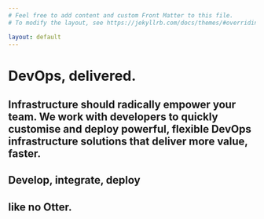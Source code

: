 ```yaml
---
# Feel free to add content and custom Front Matter to this file.
# To modify the layout, see https://jekyllrb.com/docs/themes/#overriding-theme-defaults

layout: default
---
```


# DevOps, delivered.

## Infrastructure should radically empower your team. We work with developers to quickly customise and deploy powerful, flexible DevOps infrastructure solutions that deliver more value, faster.

## Develop, integrate, deploy
## **like no Otter.**

